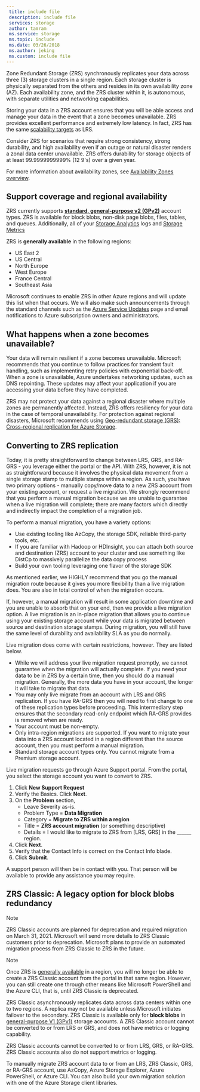 ```yaml
---
 title: include file
 description: include file
 services: storage
 author: tamram
 ms.service: storage
 ms.topic: include
 ms.date: 03/26/2018
 ms.author: jeking
 ms.custom: include file
---
```

Zone Redundant Storage (ZRS) synchronously replicates your data across three (3) storage clusters in a single region. Each storage cluster is physically separated from the others and resides in its own availability zone (AZ). Each availability zone, and the ZRS cluster within it, is autonomous, with separate utilities and networking capabilities.

Storing your data in a ZRS account ensures that you will be able access and manage your data in the event that a zone becomes unavailable. ZRS provides excellent performance and extremely low latency. In fact, ZRS has the same [scalability targets](../articles/storage/common/storage-scalability-targets.md) as LRS.

Consider ZRS for scenarios that require strong consistency, strong durability, and high availability even if an outage or natural disaster renders a zonal data center unavailable. ZRS offers durability for storage objects of at least 99.9999999999% (12 9's) over a given year.

For more information about availability zones, see [Availability Zones overview](https://docs.microsoft.com/azure/availability-zones/az-overview).

## Support coverage and regional availability
ZRS currently supports [**standard, general-purpose v2 (GPv2)**](../articles/storage/common/storage-account-options.md#general-purpose-v2) account types. ZRS is available for block blobs, non-disk page blobs, files, tables, and queues. Additionally, all of your [Storage Analytics](../articles/storage/common/storage-analytics.md) logs and [Storage Metrics](../articles/storage/common/storage-enable-and-view-metrics.md)

ZRS is **generally available** in the following regions:

- US East 2
- US Central
- North Europe
- West Europe
- France Central
- Southeast Asia

Microsoft continues to enable ZRS in other Azure regions and will update this list when that occurs. We will also make such announcements through the standard channels such as the [Azure Service Updates](https://azure.microsoft.com/en-us/updates/) page and email notifications to Azure subscription owners and administrators.

## What happens when a zone becomes unavailable?

Your data will remain resilient if a zone becomes unavailable. Microsoft recommends that you continue to follow practices for transient fault handling, such as implementing retry policies with exponential back-off. When a zone is unavailable, Azure undertakes networking updates, such as DNS repointing. These updates may affect your application if you are accessing your data before they have completed.

ZRS may not protect your data against a regional disaster where multiple zones are permanently affected. Instead, ZRS offers resiliency for your data in the case of temporal unavailability. For protection against regional disasters, Microsoft recommends using [Geo-redundant storage (GRS): Cross-regional replication for Azure Storage](../articles/storage/common/storage-redundancy-grs.md).

## Converting to ZRS replication
Today, it is pretty straightforward to change between LRS, GRS, and RA-GRS - you leverage either the portal or the API. With ZRS, however, it is not as straightforward because it involves the physical data movement from a single storage stamp to multiple stamps within a region. As such, you have two primary options - manually copy/move data to a new ZRS account from your existing account, or request a live migration. We strongly recommend that you perform a manual migration because we are unable to guarantee when a live migration will complete; there are many factors which directly and indirectly impact the completion of a migration job. 

To perform a manual migration, you have a variety options:
- Use existing tooling like AzCopy, the storage SDK, reliable third-party tools, etc.
- If you are familiar with Hadoop or HDInsight, you can attach both source and destination (ZRS) account to your cluster and use something like DistCp to massively parallelize the data copy process
- Build your own tooling leveraging one flavor of the storage SDK

As mentioned earlier, we HIGHLY recommend that you go the manual migration route because it gives you more flexibility than a live migration does. You are also in total control of when the migration occurs.

If, however, a manual migration will result in some application downtime and you are unable to absorb that on your end, then we provide a live migration option. A live migration is an in-place migration that allows you to continue using your existing storage account while your data is migrated between source and destination storage stamps. During migration, you will still have the same level of durability and availability SLA as you do normally.

Live migration does come with certain restrictions, however. They are listed below.

- While we will address your live migration request promptly, we cannot guarantee when the migration will actually complete. If you need your data to be in ZRS by a certain time, then you should do a manual migration. Generally, the more data you have in your account, the longer it will take to migrate that data. 
- You may only live migrate from an account with LRS and GRS replication. If you have RA-GRS then you will need to first change to one of these replication types before proceeding. This intermediary step ensures that the secondary read-only endpoint which RA-GRS provides is removed when are ready.
- Your account must be non-empty.
- Only intra-region migrations are supported. If you want to migrate your data into a ZRS account located in a region different than the source account, then you must perform a manual migration.
- Standard storage account types only. You cannot migrate from a Premium storage account.

Live migration requests go through Azure Support portal. From the portal, you select the storage account you want to convert to ZRS.
1. Click **New Support Request**
2. Verify the Basics. Click **Next**. 
3. On the **Problem** section, 
    - Leave Severity as-is.
    - Problem Type = **Data Migration**
    - Category = **Migrate to ZRS within a region**
    - Title = **ZRS account migration** (or something descriptive)
    - Details = I would like to migrate to ZRS from [LRS, GRS] in the ______ region. 
4. Click **Next**.
5. Verify that the Contact Info is correct on the Contact Info blade.
6. Click **Submit**.

A support person will then be in contact with you. That person will be available to provide any assistance you may require. 

## ZRS Classic: A legacy option for block blobs redundancy
> [!NOTE]
> ZRS Classic accounts are planned for deprecation and required migration on March 31, 2021. Microsoft will send more details to ZRS Classic customers prior to deprecation. Microsoft plans to provide an automated migration process from ZRS Classic to ZRS in the future.

>[!NOTE]
> Once ZRS is [generally available](#support-coverage-and-regional-availability) in a region, you will no longer be able to create a ZRS Classic account from the portal in that same region. However, you can still create one through other means like Microsoft PowerShell and the Azure CLI, that is, until ZRS Classic is deprecated.

ZRS Classic asynchronously replicates data across data centers within one to two regions. A replica may not be available unless Microsoft initiates failover to the secondary. ZRS Classic is available only for **block blobs** in [general-purpose V1 (GPv1)](../articles/storage/common/storage-account-options.md#general-purpose-v1) storage accounts. A ZRS Classic account cannot be converted to or from LRS or GRS, and does not have metrics or logging capability.

ZRS Classic accounts cannot be converted to or from LRS, GRS, or RA-GRS. ZRS Classic accounts also do not support metrics or logging.

To manually migrate ZRS account data to or from an LRS, ZRS Classic, GRS, or RA-GRS account, use AzCopy, Azure Storage Explorer, Azure PowerShell, or Azure CLI. You can also build your own migration solution with one of the Azure Storage client libraries.